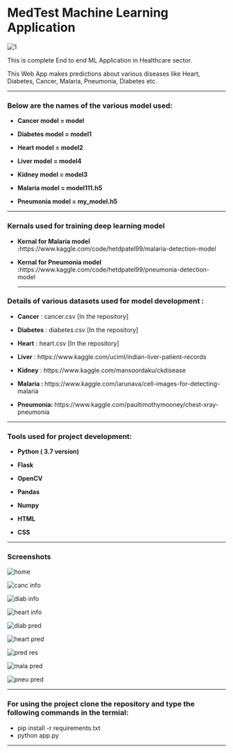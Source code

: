 # MedTest Machine Learning Application

![1](https://user-images.githubusercontent.com/61036755/94990314-c13b7800-0598-11eb-96ab-94e243e019f2.jpg)
<p> This is complete End to end ML Application in Healthcare sector.</p>
<p>This Web App makes predictions about various diseases like Heart, Diabetes, Cancer, Malaria, Pneumonia, Diabetes etc.</p>

<hr>
<h3> Below are the names of the various model used:</h3>
<ul>
<li><p><b>Cancer model = model</b></p></li>
<li><p><b>Diabetes model = model1</b></p></li>
<li><p><b>Heart model = model2</b></p></li>
<li><p><b>Liver model = model4</b></p></li>
<li><p><b>Kidney model = model3</b></p></li>

<li><p><b>Malaria model = model111.h5</b></p></li>
<li><p><b>Pneumonia model = my_model.h5</b></p></li>
</ul>
<hr>

<h3> Kernals used for training deep learning model </h3>
<ul>
<li><p><b>Kernal for Malaria model :</b>https://www.kaggle.com/code/hetdpatel99/malaria-detection-model</p></li>

<li><p><b>Kernal for Pneumonia model :</b>https://www.kaggle.com/code/hetdpatel99/pneumonia-detection-model</p></li>
<hr>
</ul>

<h3> Details of various datasets used for model development : </h3>
<ul>
<li><p><b>Cancer</b> : cancer.csv [In the repository]</p></li>
<li><p><b>Diabetes</b> : diabetes.csv [In the repository]</p></li>
<li><p><b>Heart</b> : heart.csv [In the repository]</p></li>
<li><p><b>Liver</b> : https://www.kaggle.com/uciml/indian-liver-patient-records </p></li>
<li><p><b>Kidney</b> : https://www.kaggle.com/mansoordaku/ckdisease </p></li>

<li><p><b>Malaria : </b> https://www.kaggle.com/iarunava/cell-images-for-detecting-malaria </p></li>
<li><p><b>Pneumonia: </b> https://www.kaggle.com/paultimothymooney/chest-xray-pneumonia </p></li>
</ul>

<hr>

<h3> Tools used for project development: </h3>
<ul>
<li><p><b>Python ( 3.7 version)</b></p></li>
<li><p><b>Flask</b></p></li>
<li><p><b>OpenCV</b></p></li>
<li><p><b>Pandas</b></p></li>
<li><p><b>Numpy</b></p></li>
<li><p><b>HTML</b></p></li>
<li><p><b>CSS</b></p></li>
</ul>

<hr>

<h3> Screenshots </h3>

![home](https://user-images.githubusercontent.com/61036755/95286634-8465ce80-0881-11eb-94b5-472381f132b9.png)

![canc info](https://user-images.githubusercontent.com/61036755/95286643-8b8cdc80-0881-11eb-85ec-75b2c8e46438.png)

![diab info](https://user-images.githubusercontent.com/61036755/95286667-97789e80-0881-11eb-87da-b4c0c3e65cf8.png)

![heart info](https://user-images.githubusercontent.com/61036755/95286671-9b0c2580-0881-11eb-89ee-fdcd2b70f6c5.png)

![diab pred](https://user-images.githubusercontent.com/61036755/95286693-a7907e00-0881-11eb-95c1-80e9d24cf0e4.png)

![heart pred](https://user-images.githubusercontent.com/61036755/95286706-ad865f00-0881-11eb-8cea-be74ea0ebc22.png)

![pred res](https://user-images.githubusercontent.com/61036755/95286727-bbd47b00-0881-11eb-9ce1-555a33d3dc72.png)

![mala pred](https://user-images.githubusercontent.com/61036755/95286732-bf680200-0881-11eb-8548-52dfb945b050.png)

![pneu pred](https://user-images.githubusercontent.com/61036755/95286741-c55de300-0881-11eb-9a38-0cfcdaec9d76.png)


<hr>
 <h3> For using the project clone the repository and type the following commands in the termial: </h3>
 <ul>
  <li> pip install -r requirements.txt</li>
  <li> python app.py</li>
  </ul>
  
  <hr>
  
